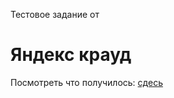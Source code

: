 Тестовое задание от   
# Яндекс крауд  
Посмотреть что получилось: [сдесь](https://gronickwork.github.io/kraud_test/)
